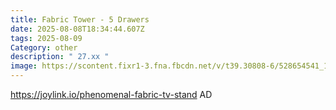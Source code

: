 ```yaml
---
title: Fabric Tower - 5 Drawers
date: 2025-08-08T18:34:44.607Z
tags: 2025-08-09
Category: other
description: " 27.xx "
image: https://scontent.fixr1-3.fna.fbcdn.net/v/t39.30808-6/528654541_1099391392137892_405319026686521468_n.jpg?_nc_cat=110&ccb=1-7&_nc_sid=aa7b47&_nc_ohc=9FGS6RGuQBcQ7kNvwEDePvi&_nc_oc=AdlddhhJ2qDW-XHHBxfMqZcmAFFtKGT6tjuyMB0-Zjmrqf3O30YIbEts3_j5tuhkFfNiTwyzapPQfspS7LbBoVim&_nc_zt=23&_nc_ht=scontent.fixr1-3.fna&_nc_gid=3OCJoPfQjvPpuBbakbjDHQ&oh=00_AfVEXZO6G_WO3V_tZ1y32N6E68ep76rtOvIfH6YlUOCzgA&oe=689C01C5
---
```

https://joylink.io/phenomenal-fabric-tv-stand      AD